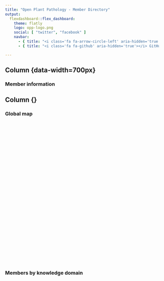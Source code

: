 ```yaml
---
title: "Open Plant Pathology - Member Directory"
output:
  flexdashboard::flex_dashboard:
    theme: flatly
    logo: opp-logo.png
    social: [ "twitter", "facebook" ]
    navbar:
      - { title: "<i class='fa fa-arrow-circle-left' aria-hidden='true'></i> Hompeage", href: "https://www.openplantpathology.org/", align: right }
      - { title: "<i class='fa fa-github' aria-hidden='true'></i> GitHub", href: "https://github.com/openplantpathology/OpenPlantPathology/tree/master/public/directory", align: right }

---
```


<link rel="stylesheet" href="fontawesome.min.css">







 
Column {data-width=700px}
----------------------------------

### <i class="fa fa-table" aria-hidden="true"></i> Member information

<div class="knitr-options" data-fig-width="576" data-fig-height="460"></div>
<!--html_preserve--><div id="htmlwidget-1c1849fe4bb46241a341" style="width:100%;height:auto;" class="datatables html-widget"></div>
<script type="application/json" data-for="htmlwidget-1c1849fe4bb46241a341">{"x":{"filter":"none","fillContainer":true,"data":[["Adam H Sparks","Alejandro  Rojas","Andrew D Armitage","Brian J Knaus","Charlotte F Nellist","Emerson M Del Ponte","Felipe  Dalla Lana","Francis J Ferrandino","Franklin J Machado","Frédéric  Fabre","Jason E Stajich","Jhonatan P Barro","João P Ascari","Lucky K Mehra","Melen  Leclerc","Michelle T Hulin","Mladen  Cucak","Nik J Cunniffe","Niklaus J Grünwald","Olga  Kozhar","Paul D Esker","Paul  Melloy","Richard J Harrison","Robin N Thompson","Shankar K Shakya","Sydney E Everhart","Thomas M Adams","Xiangming  Xu","Zachary S Foster","Zhian N Kamvar","Rhaphael A Silva","Juan P Edwards","Rene HJ Heim","Jake T Hartnell","Kelsey F Andersen","Nichole EB Hammond","Daniel W Heck","Neil  McRoberts","Niloofar  Vaghefi","Dan J Anco","Christophe  Gigot","Kaique S Alves"],["Leadership","Member","Member","Member","Member","Leadership","Member","Member","Member","Member","Member","Member","Member","Member","Member","Member","Member","Leadership","Leadership","Member","Leadership","Member","Member","Member","Member","Leadership","Member","Member","Member","Member","Member","Member","Member","Member","Member","Member","Member","Leadership","Member","Member","Member","Member"],["Epidemiology  Modeling","Microbial Ecology  Population Biology","Genomics  Population Biology","Genomics  Population Biology","Genomics  ","Epidemiology  Modeling","Epidemiology  Modeling","Epidemiology  Modeling","Epidemiology  Modeling","Epidemiology  Modeling","Genomics  Population Biology","Epidemiology  Modeling","Epidemiology  ","Epidemiology  Programming","Epidemiology  Modeling","Genomics  Population Biology","Plant Pathology  Epidemiology","Modeling  Programming","Population Biology  Genomics","Population Biology  Fungal Biology","Epidemiology  Modeling","Epidemiology  Modeling","Genomics  Population Biology","Modeling  Programming","Population Biology  Programming","Epidemiology  Population Biology","Genomics  Population Biology","Epidemiology  Microbial Ecology","Microbial Ecology  Programming","Population Biology  Programming","Population Biology  ","Epidemiology  Programming","Remote Sensing  Programming","Programming  Embedded Systems","Epidemiology  Programming","Plant Pathology  Epidemiology","Plant Pathology  Epidemiology","Epidemiology  Modeling","Population Biology  Plant Pathology","Epidemiology  Plant Pathology","Epidemiology  Plant Pathology","Epidemiology  Modeling"],["University of Southern Queensland","Duke University","NIAB East Malling Research","USDA ARS","NIAB EMR","Universidade Federal de Viçosa","Ohio State University","The Connecticut Agricultural Research Station","Universidade Federal de Viçosa","INRA","University of California-Riverside","Universidade Federal de Viçosa","Universidade Federal de Viçosa","Kansas State University","Inra","NIAB East Malling Research","Teagasc/Maynooth University","University of Cambridge","USDA ARS","Washington State University","Penn State University","Queensland Department of Primary Industries","NIAB EMR","University of Oxford","Oregon State University","University of Nebraska","NIAB EMR","NIAB East Malling Research","Oregon State University","University of Nebraska","Universidade Federal de Viçosa","National Institute of Agricultural Technology","Macquarie U/Hamburg U","Common Garden","University of Florida","Department of Primary Industries and Regional Development, Western Australia","Universidade Federal de Viçosa","University of California, Davis","University of Southern Queensland","Clemson University","INRA","Universidade Federal de Viçosa"],["Australia","USA","UK","USA","UK","Brazil","USA","USA","Brazil","France","USA","Brazil","Brazil","USA","France","UK","IE","UK","USA","USA","USA","Australia","UK","UK","USA","USA","UK","UK","USA","USA","Brazil","Argentina","Australia/Germany","USA","USA","Australia","Brazil","USA","Australia","USA","France","Brazil"]],"container":"<table class=\"cell-border stripe fill-container\">\n  <thead>\n    <tr>\n      <th>Name<\/th>\n      <th>Role<\/th>\n      <th>Domain(s)<\/th>\n      <th>Institution<\/th>\n      <th>Country<\/th>\n    <\/tr>\n  <\/thead>\n<\/table>","options":{"order":[[0,"asc"]],"autoWidth":true,"columnDefs":[{"width":"120px","targets":0}],"scroller":true,"pageLength":50,"fontSize":12,"lengthMenu":[50,100,200],"orderClasses":false,"rowCallback":"function(row, data) {\nvar value=data[0]; $(this.api().cell(row, 0).node()).css({'font-size':'90%'});\nvar value=data[1]; $(this.api().cell(row, 1).node()).css({'font-size':'90%'});\nvar value=data[2]; $(this.api().cell(row, 2).node()).css({'font-size':'90%'});\nvar value=data[3]; $(this.api().cell(row, 3).node()).css({'font-size':'90%'});\nvar value=data[4]; $(this.api().cell(row, 4).node()).css({'font-size':'90%'});\n}"}},"evals":["options.rowCallback"],"jsHooks":[]}</script><!--/html_preserve-->



Column {}
----------------------------------

###  <i class="fa fa-map" aria-hidden="true"></i> Global map


<div class="knitr-options" data-fig-width="576" data-fig-height="460"></div>
<!--html_preserve--><div id="htmlwidget-d54097a8b1124c57b723" style="width:576px;height:460.8px;" class="leaflet html-widget"></div>
<script type="application/json" data-for="htmlwidget-d54097a8b1124c57b723">{"x":{"options":{"crs":{"crsClass":"L.CRS.EPSG3857","code":null,"proj4def":null,"projectedBounds":null,"options":{}}},"setView":[[5,0],1,[]],"calls":[{"method":"addTiles","args":["https://mts1.google.com/vt/lyrs=r&hl=en&src=app&x={x}&y={y}&z={z}&s=G",null,null,{"minZoom":0,"maxZoom":18,"maxNativeZoom":null,"tileSize":256,"subdomains":"abc","errorTileUrl":"","tms":false,"continuousWorld":false,"noWrap":false,"zoomOffset":0,"zoomReverse":false,"opacity":1,"zIndex":null,"unloadInvisibleTiles":null,"updateWhenIdle":null,"detectRetina":false,"reuseTiles":false,"attribution":"Google"}]},{"method":"addAwesomeMarkers","args":[[-27.6043593,36.0014258,51.2878417,44.5676445,51.2878417,-20.7641311,40.775025,41.3307937,-20.7641311,44.7876792,33.9737055,-20.7641311,-20.7641311,39.1974437,48.1179165,51.2878417,52.8656519,52.2042666,44.5676445,46.7319225,40.7982133,-27.4752151,51.2878417,51.7548164,44.5637806,40.8201966,51.2878417,51.2878417,44.5637806,40.8201966,-20.7641311,-32.6978556,53.5665641,37.8744421,29.6436325,-31.9884032,-20.7608854,38.5382322,-27.6043593,33.3642238,48.8608902,-20.7608854],[151.9303905,-78.9382286,0.438332,-123.2889926,0.438332,-42.8666805,-81.923104,-72.9187917,-42.8666805,-0.5770191,-117.3280644,-42.8666805,-42.8666805,-96.5847249,-1.6412857,0.438332,-6.9128757,0.1149085,-123.2889926,-117.1542121,-77.8599084,153.0257857,0.438332,-1.2543668,-123.2794443,-96.7004763,0.438332,0.438332,-123.2794443,-96.7004763,-42.8666805,-62.1057979,9.9846195,-122.2384297,-82.3549302,115.8845755,-42.8692906,-121.7617125,151.9303905,-81.3293729,2.3061701,-42.8692906],{"icon":"user-o","markerColor":["green","blue","blue","blue","blue","green","blue","blue","blue","blue","blue","blue","blue","blue","blue","blue","blue","green","green","blue","green","blue","blue","blue","blue","green","blue","blue","blue","blue","blue","blue","blue","blue","blue","blue","blue","green","blue","blue","blue","blue"],"iconColor":"black","spin":false,"squareMarker":true,"iconRotate":0,"font":"monospace","prefix":"fa"},null,null,{"clickable":true,"draggable":false,"keyboard":true,"title":"","alt":"","zIndexOffset":0,"opacity":1,"riseOnHover":false,"riseOffset":250},["<b> Adam H Sparks <\/b><br> University of Southern Queensland <br> Toowoomba , Australia <br> Domain(s): Epidemiology  Modeling <br>","<b> Alejandro  Rojas <\/b><br> Duke University <br> Durham , USA <br> Domain(s): Microbial Ecology  Population Biology <br>","<b> Andrew D Armitage <\/b><br> NIAB East Malling Research <br> East Malling , UK <br> Domain(s): Genomics  Population Biology <br>","<b> Brian J Knaus <\/b><br> USDA ARS <br> Corvallis , USA <br> Domain(s): Genomics  Population Biology <br>","<b> Charlotte F Nellist <\/b><br> NIAB EMR <br> East Malling , UK <br> Domain(s): Genomics   <br>","<b> Emerson M Del Ponte <\/b><br> Universidade Federal de Viçosa <br> Viçosa , Brazil <br> Domain(s): Epidemiology  Modeling <br>","<b> Felipe  Dalla Lana <\/b><br> Ohio State University <br> Wooster , USA <br> Domain(s): Epidemiology  Modeling <br>","<b> Francis J Ferrandino <\/b><br> The Connecticut Agricultural Research Station <br> New Haven , USA <br> Domain(s): Epidemiology  Modeling <br>","<b> Franklin J Machado <\/b><br> Universidade Federal de Viçosa <br> Viçosa , Brazil <br> Domain(s): Epidemiology  Modeling <br>","<b> Frédéric  Fabre <\/b><br> INRA <br> Bordeaux , France <br> Domain(s): Epidemiology  Modeling <br>","<b> Jason E Stajich <\/b><br> University of California-Riverside <br> Riverside , USA <br> Domain(s): Genomics  Population Biology <br>","<b> Jhonatan P Barro <\/b><br> Universidade Federal de Viçosa <br> Viçosa , Brazil <br> Domain(s): Epidemiology  Modeling <br>","<b> João P Ascari <\/b><br> Universidade Federal de Viçosa <br> Viçosa , Brazil <br> Domain(s): Epidemiology   <br>","<b> Lucky K Mehra <\/b><br> Kansas State University <br> Manhattan , USA <br> Domain(s): Epidemiology  Programming <br>","<b> Melen  Leclerc <\/b><br> Inra <br> Rennes , France <br> Domain(s): Epidemiology  Modeling <br>","<b> Michelle T Hulin <\/b><br> NIAB East Malling Research <br> East Malling , UK <br> Domain(s): Genomics  Population Biology <br>","<b> Mladen  Cucak <\/b><br> Teagasc/Maynooth University <br> Oak Park , IE <br> Domain(s): Plant Pathology  Epidemiology <br>","<b> Nik J Cunniffe <\/b><br> University of Cambridge <br> Cambridge , UK <br> Domain(s): Modeling  Programming <br>","<b> Niklaus J Grünwald <\/b><br> USDA ARS <br> Corvallis , USA <br> Domain(s): Population Biology  Genomics <br>","<b> Olga  Kozhar <\/b><br> Washington State University <br> Pullman , USA <br> Domain(s): Population Biology  Fungal Biology <br>","<b> Paul D Esker <\/b><br> Penn State University <br> University Park , USA <br> Domain(s): Epidemiology  Modeling <br>","<b> Paul  Melloy <\/b><br> Queensland Department of Primary Industries <br> Brisbane , Australia <br> Domain(s): Epidemiology  Modeling <br>","<b> Richard J Harrison <\/b><br> NIAB EMR <br> East Malling , UK <br> Domain(s): Genomics  Population Biology <br>","<b> Robin N Thompson <\/b><br> University of Oxford <br> Oxford , UK <br> Domain(s): Modeling  Programming <br>","<b> Shankar K Shakya <\/b><br> Oregon State University <br> Corvallis , USA <br> Domain(s): Population Biology  Programming <br>","<b> Sydney E Everhart <\/b><br> University of Nebraska <br> Lincoln , USA <br> Domain(s): Epidemiology  Population Biology <br>","<b> Thomas M Adams <\/b><br> NIAB EMR <br> East Malling , UK <br> Domain(s): Genomics  Population Biology <br>","<b> Xiangming  Xu <\/b><br> NIAB East Malling Research <br> East Malling , UK <br> Domain(s): Epidemiology  Microbial Ecology <br>","<b> Zachary S Foster <\/b><br> Oregon State University <br> Corvallis , USA <br> Domain(s): Microbial Ecology  Programming <br>","<b> Zhian N Kamvar <\/b><br> University of Nebraska <br> Lincoln , USA <br> Domain(s): Population Biology  Programming <br>","<b> Rhaphael A Silva <\/b><br> Universidade Federal de Viçosa <br> Viçosa , Brazil <br> Domain(s): Population Biology   <br>","<b> Juan P Edwards <\/b><br> National Institute of Agricultural Technology <br> Marcos Juárez , Argentina <br> Domain(s): Epidemiology  Programming <br>","<b> Rene HJ Heim <\/b><br> Macquarie U/Hamburg U <br> Sydney/Hamburg , Australia/Germany <br> Domain(s): Remote Sensing  Programming <br>","<b> Jake T Hartnell <\/b><br> Common Garden <br> Berkeley , USA <br> Domain(s): Programming  Embedded Systems <br>","<b> Kelsey F Andersen <\/b><br> University of Florida <br> Gainesville , USA <br> Domain(s): Epidemiology  Programming <br>","<b> Nichole EB Hammond <\/b><br> Department of Primary Industries and Regional Development, Western Australia <br> Perth , Australia <br> Domain(s): Plant Pathology  Epidemiology <br>","<b> Daniel W Heck <\/b><br> Universidade Federal de Viçosa <br> Viçosa , Brazil <br> Domain(s): Plant Pathology  Epidemiology <br>","<b> Neil  McRoberts <\/b><br> University of California, Davis <br> Davis , USA <br> Domain(s): Epidemiology  Modeling <br>","<b> Niloofar  Vaghefi <\/b><br> University of Southern Queensland <br> Toowoomba , Australia <br> Domain(s): Population Biology  Plant Pathology <br>","<b> Dan J Anco <\/b><br> Clemson University <br> Blackville , USA <br> Domain(s): Epidemiology  Plant Pathology <br>","<b> Christophe  Gigot <\/b><br> INRA <br> Paris , France <br> Domain(s): Epidemiology  Plant Pathology <br>","<b> Kaique S Alves <\/b><br> Universidade Federal de Viçosa <br> Viçosa , Brazil <br> Domain(s): Epidemiology  Modeling <br>"],null,{"showCoverageOnHover":true,"zoomToBoundsOnClick":true,"spiderfyOnMaxZoom":true,"removeOutsideVisibleBounds":true,"spiderLegPolylineOptions":{"weight":1.5,"color":"#222","opacity":0.5},"freezeAtZoom":false},null,["Adam H Sparks - click for details","Alejandro  Rojas - click for details","Andrew D Armitage - click for details","Brian J Knaus - click for details","Charlotte F Nellist - click for details","Emerson M Del Ponte - click for details","Felipe  Dalla Lana - click for details","Francis J Ferrandino - click for details","Franklin J Machado - click for details","Frédéric  Fabre - click for details","Jason E Stajich - click for details","Jhonatan P Barro - click for details","João P Ascari - click for details","Lucky K Mehra - click for details","Melen  Leclerc - click for details","Michelle T Hulin - click for details","Mladen  Cucak - click for details","Nik J Cunniffe - click for details","Niklaus J Grünwald - click for details","Olga  Kozhar - click for details","Paul D Esker - click for details","Paul  Melloy - click for details","Richard J Harrison - click for details","Robin N Thompson - click for details","Shankar K Shakya - click for details","Sydney E Everhart - click for details","Thomas M Adams - click for details","Xiangming  Xu - click for details","Zachary S Foster - click for details","Zhian N Kamvar - click for details","Rhaphael A Silva - click for details","Juan P Edwards - click for details","Rene HJ Heim - click for details","Jake T Hartnell - click for details","Kelsey F Andersen - click for details","Nichole EB Hammond - click for details","Daniel W Heck - click for details","Neil  McRoberts - click for details","Niloofar  Vaghefi - click for details","Dan J Anco - click for details","Christophe  Gigot - click for details","Kaique S Alves - click for details"],null,null]},{"method":"addLegend","args":[{"colors":["#339933","#4682B4"],"labels":["Leadership","Member"],"na_color":null,"na_label":"NA","opacity":1,"position":"bottomleft","type":"factor","title":"Role","extra":null,"layerId":null,"className":"info legend","group":null}]},{"method":"addEasyButton","args":[{"icon":"fa-globe","title":"Back to initial view","onClick":"function(btn, map){ map.setZoom(1); }","position":"topleft"}]}],"limits":{"lat":[-32.6978556,53.5665641],"lng":[-123.2889926,153.0257857]}},"evals":["calls.3.args.0.onClick"],"jsHooks":[]}</script><!--/html_preserve-->


### <i class="fa fa-bar-chart" aria-hidden="true"></i> Members by knowledge domain


<div class="knitr-options" data-fig-width="576" data-fig-height="460"></div>
<!--html_preserve--><div id="119c5a8cee08" style="width:576px;height:460.8px;" class="plotly html-widget"></div>
<script type="application/json" data-for="119c5a8cee08">{"x":{"data":[{"orientation":"v","width":0.9,"base":0,"x":[1],"y":[1],"text":"value: Embedded Systems<br />value: Embedded Systems","type":"bar","marker":{"autocolorscale":false,"color":"rgba(248,118,109,1)","line":{"width":1.88976377952756,"color":"transparent"}},"name":"Embedded Systems","legendgroup":"Embedded Systems","showlegend":true,"xaxis":"x","yaxis":"y","hoverinfo":"text","frame":null},{"orientation":"v","width":0.9,"base":0,"x":[2],"y":[23],"text":"value: Epidemiology<br />value: Epidemiology","type":"bar","marker":{"autocolorscale":false,"color":"rgba(216,144,0,1)","line":{"width":1.88976377952756,"color":"transparent"}},"name":"Epidemiology","legendgroup":"Epidemiology","showlegend":true,"xaxis":"x","yaxis":"y","hoverinfo":"text","frame":null},{"orientation":"v","width":0.9,"base":0,"x":[3],"y":[1],"text":"value: Fungal Biology<br />value: Fungal Biology","type":"bar","marker":{"autocolorscale":false,"color":"rgba(163,165,0,1)","line":{"width":1.88976377952756,"color":"transparent"}},"name":"Fungal Biology","legendgroup":"Fungal Biology","showlegend":true,"xaxis":"x","yaxis":"y","hoverinfo":"text","frame":null},{"orientation":"v","width":0.9,"base":0,"x":[4],"y":[8],"text":"value: Genomics<br />value: Genomics","type":"bar","marker":{"autocolorscale":false,"color":"rgba(57,182,0,1)","line":{"width":1.88976377952756,"color":"transparent"}},"name":"Genomics","legendgroup":"Genomics","showlegend":true,"xaxis":"x","yaxis":"y","hoverinfo":"text","frame":null},{"orientation":"v","width":0.9,"base":0,"x":[5],"y":[3],"text":"value: Microbial Ecology<br />value: Microbial Ecology","type":"bar","marker":{"autocolorscale":false,"color":"rgba(0,191,125,1)","line":{"width":1.88976377952756,"color":"transparent"}},"name":"Microbial Ecology","legendgroup":"Microbial Ecology","showlegend":true,"xaxis":"x","yaxis":"y","hoverinfo":"text","frame":null},{"orientation":"v","width":0.9,"base":0,"x":[6],"y":[14],"text":"value: Modeling<br />value: Modeling","type":"bar","marker":{"autocolorscale":false,"color":"rgba(0,191,196,1)","line":{"width":1.88976377952756,"color":"transparent"}},"name":"Modeling","legendgroup":"Modeling","showlegend":true,"xaxis":"x","yaxis":"y","hoverinfo":"text","frame":null},{"orientation":"v","width":0.9,"base":0,"x":[7],"y":[6],"text":"value: Plant Pathology<br />value: Plant Pathology","type":"bar","marker":{"autocolorscale":false,"color":"rgba(0,176,246,1)","line":{"width":1.88976377952756,"color":"transparent"}},"name":"Plant Pathology","legendgroup":"Plant Pathology","showlegend":true,"xaxis":"x","yaxis":"y","hoverinfo":"text","frame":null},{"orientation":"v","width":0.899999999999999,"base":0,"x":[8],"y":[14],"text":"value: Population Biology<br />value: Population Biology","type":"bar","marker":{"autocolorscale":false,"color":"rgba(149,144,255,1)","line":{"width":1.88976377952756,"color":"transparent"}},"name":"Population Biology","legendgroup":"Population Biology","showlegend":true,"xaxis":"x","yaxis":"y","hoverinfo":"text","frame":null},{"orientation":"v","width":0.899999999999999,"base":0,"x":[9],"y":[10],"text":"value: Programming<br />value: Programming","type":"bar","marker":{"autocolorscale":false,"color":"rgba(231,107,243,1)","line":{"width":1.88976377952756,"color":"transparent"}},"name":"Programming","legendgroup":"Programming","showlegend":true,"xaxis":"x","yaxis":"y","hoverinfo":"text","frame":null},{"orientation":"v","width":0.899999999999999,"base":0,"x":[10],"y":[1],"text":"value: Remote Sensing<br />value: Remote Sensing","type":"bar","marker":{"autocolorscale":false,"color":"rgba(255,98,188,1)","line":{"width":1.88976377952756,"color":"transparent"}},"name":"Remote Sensing","legendgroup":"Remote Sensing","showlegend":true,"xaxis":"x","yaxis":"y","hoverinfo":"text","frame":null}],"layout":{"margin":{"t":42.6666666666667,"r":7.30593607305936,"b":12.7853881278539,"l":37.2602739726027},"font":{"color":"rgba(0,0,0,1)","family":"","size":14.6118721461187},"title":"Members acting in up to two domains","titlefont":{"color":"rgba(0,0,0,1)","family":"","size":17.5342465753425},"xaxis":{"domain":[0,1],"type":"linear","autorange":false,"range":[0.4,10.6],"tickmode":"array","ticktext":["Embedded Systems","Epidemiology","Fungal Biology","Genomics","Microbial Ecology","Modeling","Plant Pathology","Population Biology","Programming","Remote Sensing"],"tickvals":[1,2,3,4,5,6,7,8,9,10],"categoryorder":"array","categoryarray":["Embedded Systems","Epidemiology","Fungal Biology","Genomics","Microbial Ecology","Modeling","Plant Pathology","Population Biology","Programming","Remote Sensing"],"nticks":null,"ticks":"","tickcolor":null,"ticklen":3.65296803652968,"tickwidth":0,"showticklabels":false,"tickfont":{"color":null,"family":null,"size":0},"tickangle":-0,"showline":false,"linecolor":null,"linewidth":0,"showgrid":true,"gridcolor":null,"gridwidth":0,"zeroline":false,"anchor":"y","title":"","titlefont":{"color":"rgba(0,0,0,1)","family":"","size":14.6118721461187},"hoverformat":".2f"},"yaxis":{"domain":[0,1],"type":"linear","autorange":false,"range":[-1.15,24.15],"tickmode":"array","ticktext":["0","5","10","15","20"],"tickvals":[0,5,10,15,20],"categoryorder":"array","categoryarray":["0","5","10","15","20"],"nticks":null,"ticks":"","tickcolor":null,"ticklen":3.65296803652968,"tickwidth":0,"showticklabels":true,"tickfont":{"color":"rgba(77,77,77,1)","family":"","size":11.689497716895},"tickangle":-0,"showline":false,"linecolor":null,"linewidth":0,"showgrid":true,"gridcolor":null,"gridwidth":0,"zeroline":false,"anchor":"x","title":"Number of Members","titlefont":{"color":"rgba(0,0,0,1)","family":"","size":14.6118721461187},"hoverformat":".2f"},"shapes":[{"type":"rect","fillcolor":null,"line":{"color":null,"width":0,"linetype":[]},"yref":"paper","xref":"paper","x0":0,"x1":1,"y0":0,"y1":1}],"showlegend":true,"legend":{"bgcolor":null,"bordercolor":null,"borderwidth":0,"font":{"color":"rgba(0,0,0,1)","family":"","size":11.689497716895},"y":0.909776902887139},"annotations":[{"text":"Domain","x":1.02,"y":1,"showarrow":false,"ax":0,"ay":0,"font":{"color":"rgba(0,0,0,1)","family":"","size":14.6118721461187},"xref":"paper","yref":"paper","textangle":-0,"xanchor":"left","yanchor":"bottom","legendTitle":true}],"hovermode":"closest","barmode":"relative"},"config":{"doubleClick":"reset","modeBarButtonsToAdd":[{"name":"Collaborate","icon":{"width":1000,"ascent":500,"descent":-50,"path":"M487 375c7-10 9-23 5-36l-79-259c-3-12-11-23-22-31-11-8-22-12-35-12l-263 0c-15 0-29 5-43 15-13 10-23 23-28 37-5 13-5 25-1 37 0 0 0 3 1 7 1 5 1 8 1 11 0 2 0 4-1 6 0 3-1 5-1 6 1 2 2 4 3 6 1 2 2 4 4 6 2 3 4 5 5 7 5 7 9 16 13 26 4 10 7 19 9 26 0 2 0 5 0 9-1 4-1 6 0 8 0 2 2 5 4 8 3 3 5 5 5 7 4 6 8 15 12 26 4 11 7 19 7 26 1 1 0 4 0 9-1 4-1 7 0 8 1 2 3 5 6 8 4 4 6 6 6 7 4 5 8 13 13 24 4 11 7 20 7 28 1 1 0 4 0 7-1 3-1 6-1 7 0 2 1 4 3 6 1 1 3 4 5 6 2 3 3 5 5 6 1 2 3 5 4 9 2 3 3 7 5 10 1 3 2 6 4 10 2 4 4 7 6 9 2 3 4 5 7 7 3 2 7 3 11 3 3 0 8 0 13-1l0-1c7 2 12 2 14 2l218 0c14 0 25-5 32-16 8-10 10-23 6-37l-79-259c-7-22-13-37-20-43-7-7-19-10-37-10l-248 0c-5 0-9-2-11-5-2-3-2-7 0-12 4-13 18-20 41-20l264 0c5 0 10 2 16 5 5 3 8 6 10 11l85 282c2 5 2 10 2 17 7-3 13-7 17-13z m-304 0c-1-3-1-5 0-7 1-1 3-2 6-2l174 0c2 0 4 1 7 2 2 2 4 4 5 7l6 18c0 3 0 5-1 7-1 1-3 2-6 2l-173 0c-3 0-5-1-8-2-2-2-4-4-4-7z m-24-73c-1-3-1-5 0-7 2-2 3-2 6-2l174 0c2 0 5 0 7 2 3 2 4 4 5 7l6 18c1 2 0 5-1 6-1 2-3 3-5 3l-174 0c-3 0-5-1-7-3-3-1-4-4-5-6z"},"click":"function(gd) { \n        // is this being viewed in RStudio?\n        if (location.search == '?viewer_pane=1') {\n          alert('To learn about plotly for collaboration, visit:\\n https://cpsievert.github.io/plotly_book/plot-ly-for-collaboration.html');\n        } else {\n          window.open('https://cpsievert.github.io/plotly_book/plot-ly-for-collaboration.html', '_blank');\n        }\n      }"}],"cloud":false},"source":"A","attrs":{"119c56359fc7":{"x":{},"fill":{},"type":"bar"}},"cur_data":"119c56359fc7","visdat":{"119c56359fc7":["function (y) ","x"]},"highlight":{"on":"plotly_click","persistent":false,"dynamic":false,"selectize":false,"opacityDim":0.2,"selected":{"opacity":1}},"base_url":"https://plot.ly"},"evals":["config.modeBarButtonsToAdd.0.click"],"jsHooks":{"render":[{"code":"function(el, x) { var ctConfig = crosstalk.var('plotlyCrosstalkOpts').set({\"on\":\"plotly_click\",\"persistent\":false,\"dynamic\":false,\"selectize\":false,\"opacityDim\":0.2,\"selected\":{\"opacity\":1}}); }","data":null}]}}</script><!--/html_preserve-->
